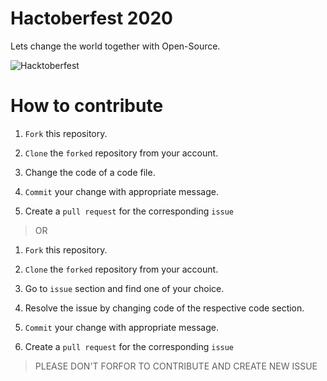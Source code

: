 # Hactoberfest 2020

Lets change the world together with Open-Source.

![ Hacktoberfest](/assets/hacktoberfest.jpg)

# How to contribute

1. `Fork` this repository.

2. `Clone` the `forked` repository from your account.

3. Change the code of a code file.

4. `Commit` your change with appropriate message.

5. Create a `pull request` for the corresponding `issue`

> OR

1. `Fork` this repository.

2. `Clone` the `forked` repository from your account.

3. Go to `issue` section and find one of your choice.

4. Resolve the issue by changing code of the respective code section.

5. `Commit` your change with appropriate message.

6. Create a `pull request` for the corresponding `issue`

> PLEASE DON'T FORFOR TO CONTRIBUTE AND CREATE NEW ISSUE

